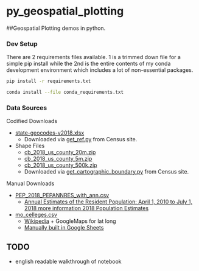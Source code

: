 # py_geospatial_plotting

##Geospatial Plotting demos in python.

### Dev Setup

There are 2 requirements files available. 1 is a trimmed down file for a simple pip install while the 2nd is the entire contents of my conda development environment which includes a lot of non-essential packages.

```bash
pip install -r requirements.txt
```

```bash
conda install --file conda_requirements.txt
```

### Data Sources

Codified Downloads
* [state-geocodes-v2018.xlsx](data/state-geocodes-v2018.xlsx)
  - Downloaded via [get_ref.py](plot_lib/get_ref.py) from Census site.
* Shape Files
  - [cb_2018_us_county_20m.zip](data/cb_2018_us_county_20m.zip)
  - [cb_2018_us_county_5m.zip](data/cb_2018_us_county_5m.zip)
  - [cb_2018_us_county_500k.zip](data/cb_2018_us_county_500k.zip)
  - Downloaded via [get_cartographic_boundary.py](plot_lib/get_cartographic_boundary.py) from Census site.


Manual Downloads
* [PEP_2018_PEPANNRES_with_ann.csv](data/PEP_2018_PEPANNRES_with_ann.csv)
  - [Annual Estimates of the Resident Population: April 1, 2010 to July 1, 2018  more information
2018 Population Estimates](https://factfinder.census.gov/faces/tableservices/jsf/pages/productview.xhtml?src=bkmk)
* [mo_celleges.csv](data/mo_colleges.csv)
  - [Wikipedia](https://en.wikipedia.org/wiki/List_of_colleges_and_universities_in_Missouri) + GoogleMaps for lat long
  - [Manually built in Google Sheets](https://docs.google.com/spreadsheets/d/1W1e_6_0pu3oPK0nPiQGqcdR18QBeWRE0zOiXsa9p7Jw/edit?usp=sharing)

## TODO
- english readable walkthrough of notebook

